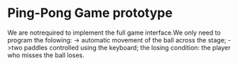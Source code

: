 # Ping-Pong Game prototype
We are notrequired to implement the full game interface.We only need to program the folowing:
-> automatic movement of the ball across the stage;
->two paddles controlled using the keyboard;
the losing condition: the player who misses the ball loses.
